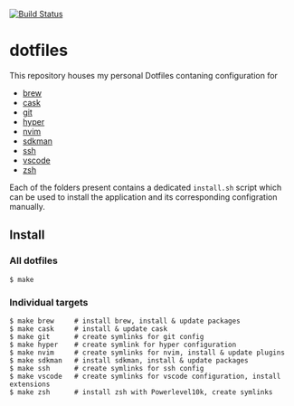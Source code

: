 [![Build Status](https://travis-ci.org/pkissling/dotfiles.svg?branch=master)](https://travis-ci.org/pkissling/dotfiles)

# dotfiles
This repository houses my personal Dotfiles contaning configuration for
- [brew](https://brew.sh/)
- [cask](https://github.com/Homebrew/homebrew-cask)
- [git](https://git-scm.com/)
- [hyper](https://hyper.is/)
- [nvim](https://neovim.io/)
- [sdkman](https://sdkman.io/)
- [ssh](https://www.ssh.com/)
- [vscode](https://code.visualstudio.com/)
- [zsh](https://ohmyz.sh/)

Each of the folders present contains a dedicated `install.sh` script which can be used to install the application and its corresponding configration manually.

## Install
### All dotfiles
```
$ make
```
### Individual targets
```
$ make brew     # install brew, install & update packages
$ make cask     # install & update cask
$ make git      # create symlinks for git config
$ make hyper    # create symlink for hyper configuration
$ make nvim     # create symlinks for nvim, install & update plugins
$ make sdkman   # install sdkman, install & update packages
$ make ssh      # create symlinks for ssh config
$ make vscode   # create symlinks for vscode configuration, install extensions
$ make zsh      # install zsh with Powerlevel10k, create symlinks
